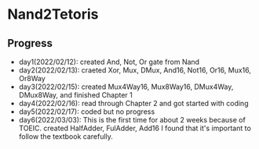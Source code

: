 # Nand2Tetoris
## Progress
* day1(2022/02/12): created And, Not, Or gate from Nand
* day2(2022/02/13): craeted Xor, Mux, DMux, And16, Not16, Or16, Mux16, Or8Way
* day3(2022/02/15): created Mux4Way16, Mux8Way16, DMux4Way, DMux8Way, and finished Chapter 1
* day4(2022/02/16): read through Chapter 2 and got started with coding
* day5(2022/02/17): coded but no progress
* day6(2022/03/03): This is the first time for about 2 weeks because of TOEIC. created HalfAdder, FulAdder, Add16
                    I found that it's important to follow the textbook carefully.